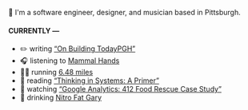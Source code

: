 👋 I'm a software engineer, designer, and musician based in Pittsburgh.

#### CURRENTLY —

* ✏️ writing [“On Building TodayPGH”](https://amoscato.com/journal/on-building-todaypgh/)
* 🎧 listening to [Mammal Hands](https://www.last.fm/music/Mammal+Hands/_/Near%2FFar)
* 🏃‍♂️ running [6.48 miles](https://www.strava.com/activities/5108289287)
* 📘 reading [“Thinking in Systems: A Primer”](https://www.goodreads.com/book/show/18891716-thinking-in-systems)
* 🍿 watching [“Google Analytics: 412 Food Rescue Case Study”](https://youtu.be/ObfMlYMk5QI)
* 🍺 drinking [Nitro Fat Gary](https://untappd.com/user/namoscato/checkin/1020576246)

